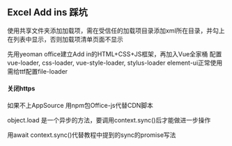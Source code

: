 ## Excel Add ins 踩坑

使用共享文件夹添加加载项，需在受信任的加载项目录添加xml所在目录，并勾上在列表中显示，否则加载项清单页面不显示

先用yeoman office建立Add in的HTML+CSS+JS框架，再加入Vue全家桶
配置vue-loader, css-loader, vue-style-loader, stylus-loader
element-ui正常使用需给ttf配置file-loader

#### 关闭https  

如果不上AppSource 用npm包Office-js代替CDN脚本


object.load 是一个异步的方法，要调用context.sync()后才能做进一步操作

用await context.sync()代替教程中提到的sync的promise写法